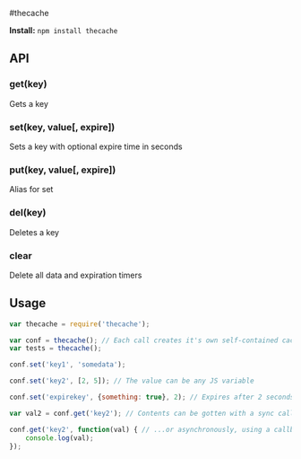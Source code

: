 #thecache

**Install:** `npm install thecache`

## API

### get(key)

Gets a key

### set(key, value[, expire])

Sets a key with optional expire time in seconds

### put(key, value[, expire])

Alias for set

### del(key)

Deletes a key

### clear

Delete all data and expiration timers

## Usage

```javascript
var thecache = require('thecache');

var conf = thecache(); // Each call creates it's own self-contained cache
var tests = thecache();

conf.set('key1', 'somedata');

conf.set('key2', [2, 5]); // The value can be any JS variable

conf.set('expirekey', {something: true}, 2); // Expires after 2 seconds

var val2 = conf.get('key2'); // Contents can be gotten with a sync call...

conf.get('key2', function(val) { // ...or asynchronously, using a callback
	console.log(val);
});
```

